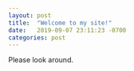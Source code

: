 ```yaml
---
layout: post
title:  "Welcome to my site!"
date:   2019-09-07 23:11:23 -0700
categories: post
---
```


Please look around.
